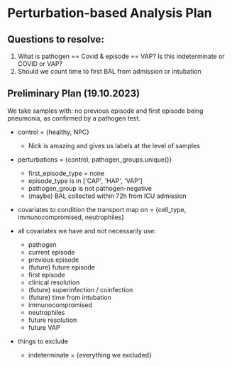 # Perturbation-based Analysis Plan


## Questions to resolve:
1. What is pathogen == Covid & episode == VAP? Is this indeterminate or COVID or VAP?
2. Should we count time to first BAL from admission or intubation


## Preliminary Plan (19.10.2023)

We take samples with: no previous episode and first episode being pneumonia, as 
confirmed by a pathogen test. 

- control = {healthy, NPC}
  - Nick is amazing and gives us labels at the level of samples

- perturbations = {control, pathogen_groups.unique()}
    - first_episode_type = none
    - episode_type is in ['CAP', 'HAP', 'VAP']
    - pathogen_group is not pathogen-negative 
    - (maybe) BAL collected within 72h from ICU admission

- covariates to condition the transport map on = {cell_type, immunocompromised, neutrophiles}

- all covariates we have and not necessarily use:
  - pathogen
  - current episode
  - previous episode
  - (future) future episode
  - first episode
  - clinical resolution
  - (future) superinfection / coinfection
  - (future) time from intubation
  - immunocompromised
  - neutrophiles
  - future resolution
  - future VAP

- things to exclude
    - indeterminate = {everything we excluded}